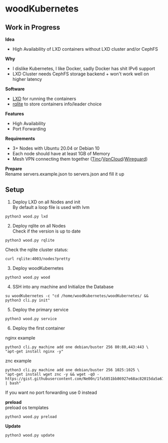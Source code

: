 # woodKubernetes

## Work in Progress

**Idea**<br />
- High Availability of LXD containers without LXD cluster and/or CephFS

**Why**
- I dislike Kubernetes, I like Docker, sadly Docker has shit IPv6 support
- LXD Cluster needs CephFS storage backend + won't work well on higher latency

**Software**<br />
- [LXD](https://github.com/lxc/lxd) for running the containers
- [rqlite](https://github.com/rqlite/rqlite) to store containers info/leader choice

**Features**<br />
- High Availability
- Port Forwarding

**Requirements**
- 3+ Nodes with Ubuntu 20.04 or Debian 10
- Each node should have at least 1GB of Memory
- Mesh VPN connecting them together ([Tinc](https://www.tinc-vpn.org/)/[VpnCloud](https://github.com/dswd/vpncloud)/[Wireguard](https://www.wireguard.com/))

**Prepare**<br />
Rename servers.example.json to servers.json and fill it up<br />

## Setup<br />
1. Deploy LXD on all Nodes and init<br />
By default a loop file is used with lvm
```
python3 wood.py lxd
```
2. Deploy rqlite on all Nodes<br />
Check if the version is up to date
```
python3 wood.py rqlite
```
Check the rqlite cluster status:
```
curl rqlite:4003/nodes?pretty
```
3. Deploy woodKubernetes
```
python3 wood.py wood
```
4. SSH into any machine and Initialize the Database
```
su woodKubernetes -c "cd /home/woodKubernetes/woodKubernetes/ && python3 cli.py init"
```
5. Deploy the primary service
```
python3 wood.py service
```
6. Deploy the first container<br />

nginx example
```
python3 cli.py machine add one debian/buster 256 80:80,443:443 \
"apt-get install nginx -y"
```
znc example
```
python3 cli.py machine add one debian/buster 256 1025:1025 \
"apt-get install wget znc -y && wget -qO - https://gist.githubusercontent.com/Ne00n/1fa5851bb86927e68ac82015da5a6744/raw/3232ac5c2350fdf5e2e17996752d68aa9142fa7f/znc%2520test%2520deploy | bash"
```
If you want no port forwarding use 0 instead

**preload**<br />
preload os templates
```
python3 wood.py preload
```

**Update**
```
python3 wood.py update
```
